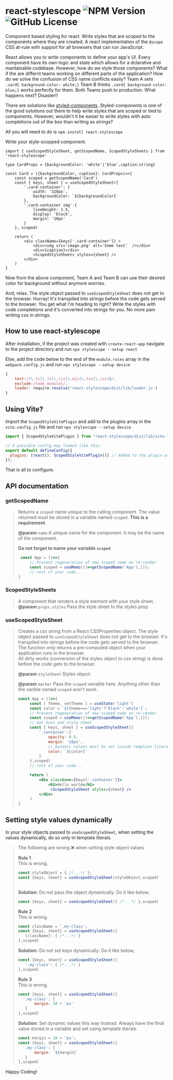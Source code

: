 
# react-stylescope ![NPM Version](https://img.shields.io/npm/v/react-stylescope) ![GitHub License](https://img.shields.io/github/license/KBismark/react-stylescope)     

Component based styling for react. Write styles that are scoped to the components where they are created. 
A react implementation of the `@scope` CSS at-rule with support for all browsers that can run JavaScript. 

React allows you to write components to define your app's UI. Every component have its own logic and state 
which allows for a dclarative and mantainable codebase. However, how do we style those components? What if 
the are differnt teams working on different parts of the application? How do we solve the confusion of CSS 
name conflicts easily? Team A sets `.card{ background-color: white;}` Team B thinks `.card{ background-color: blue;}` 
works perfectly for them. Both Teams push to production. What happens next? Disaster!!    

There are solutions like [styled-components](https://github.com/styled-components). Styled-components is one of the 
good solutions out there to help write styles that are scoped or tied to components. However, wouldn't it be easier to write 
styles with auto completions out of the box than writing as strings?   

All you will need to do is `npm install react-stylescope`   

Write your style-scopped component.    
```tsx
import { useScopedStyleSheet, getScopedName, ScopedStyleSheets } from 'react-stylescope'

type CardProps = {backgroundColor: 'white'|'blue',caption:string}

const Card = ({backgroundColor, caption}: CardProps)=>{
    const scoped = getScopedName('Card')
    const { keys, sheet } = useScopedStyleSheet({
        '.card-container': {
            width: '320px',
            backgroundColor: `${backgroundColor}`
        },
        '.card-container img':{
            lineHeight: 1.5,
            display: 'block',
            margin: '10px'
        }
    }, scoped)

    return (
        <div className={keys['.card-container']} >
            <div><img src='image.png' alt='Some text'  /></div>
            <div>{caption}</div>
            <ScopedStyleSheets styles={sheet} />
        </div>
    )
}

```    

Now from the above component, Team A and Team B can use their desired color for background without anymore worries. 

And, relax. The style object passed to `useScopedStyleSheet` does not get to the browser. Hurray! It's transpiled 
into strings before the code gets served to the browser. You get what I'm heading to right? Write the styles with 
code completions and it's converted into strings for you. No more pain writing css in strings.    

## How to use react-stylescope
After installation, if the project was created with `create-react-app` navigate to the project directory and run 
`npx stylescope --setup react`     

Else, add the code below to the end of the `module.rules` array in the `webpack.config.js` and run `npx stylescope --setup device`    
```js
{
    test:/(\.ts|\.js|\.cjs|\.mjs|\.tsx|\.jsx)$/,
    exclude:/node_modules/,
    loader: require.resolve('react-stylescope/dist/lib/loader.js')
}

```  
## Using Vite?
Import the `ScopedStyleVitePlugin` and add to the plugins array in the `vite.config.js` file 
and run `npx stylescope --setup device`  

```js
import { ScopedStyleVitePlugin } from "react-stylescope/dist/lib/vite-loader";

// A possible config may looked like this
export default defineConfig({
  plugins: [react(), ScopedStyleVitePlugin()] // Added to the plugin array
});

```

That is all to configure.    

## API documentation 

### getScopedName
> Returns a `scoped` name unique to the calling component. The value returned 
> must be stored in a variable named `scoped`. **This is a requirement**  
>  
> **@param** `name` A unique name for the component. It may be the name of the component.    
> 
> **Do not forget to name your variable `scoped`**
> 
> ```js 
>  const App = ()=>{
>      // Prevent regeneration of new scoped name on re-render
>      const scoped = useMemo(()=>getScopedName('App'),[]);
>      // rest of your code...
> }
>
>```

### ScopedStyleSheets
> A component that renders a style element with your style sheet.       
> **@param** `props.styles` Pass the style sheet to the styles prop

### useScopedStyleSheet 
> Creates a css string from a React CSSProperties object. The style object passed to `useScopedStyleSheet` 
> does not get to the browser. It's transpiled into strings before the code gets served to the browser. 
> The function only returns a pre-computed object when your application runs in the browser.     
> All dirty works (conversion of the styles object to css string) is done before the code gets to the browser.    
>    
> **@param** `styleSheet` Styles object.    
>
> **@param** `marker` Pass the `scoped` variable here. Anything other than the varible named `scoped` won't work. 
> 
> ```jsx
> const App = ()=>{
>      const [ theme, setTheme ] = useState('light')
>      const color = `${theme==='light'?'black':'white'}`;
>      // Prevent regeneration of new scoped name on re-render
>      const scoped = useMemo(()=>getScopedName('App'),[]);
>      // Get keys and style sheet
>      const { keys, sheet } = useScopedStyleSheet({
>          '.container':{
>              opacity: 0.9,
>              margin: '10px',
>              // Dynamic values must be set inside template literals
>              color: `${color}`
>          }
>      },scoped)
>      // rest of your code...
> 
>      return (
>          <div className={keys['.container']}>
>              <h1>Hello world</h1>
>               <ScopedStyleSheet styles={sheet} />
>          </div>
>      )
> }
>
>```

## Setting style values dynamically
In your style objects passed to `useScopedStyleSheet`, when setting the values dynamically, do so only in template literals.    

> 
> The following are wrong ❌ when setting style object values
>
> **Rule 1**    
> This is wrong.
> ```js
> const styleObject = { /*...*/ };
> const {keys, sheet} = useScopedStyleSheet(styleObject,scoped) 
>  
>```
>
> **Solution:** Do not pass the object dynamically. Do it like below;    
> ```js
> const {keys, sheet} = useScopedStyleSheet({ /*...*/ },scoped)   
>```
>
> **Rule 2**    
> This is wrong.
> ```js
> const className = '.my-class';
> const {keys, sheet} = useScopedStyleSheet({
>    [className]: { /*...*/ }
> },scoped)   
>
>```
>
> **Solution:** Do not set keys dynamically. Do it like below;    
> ```js
> const {keys, sheet} = useScopedStyleSheet({
>    '.my-class': { /*...*/ }
> },scoped)   
>
>```
>
> **Rule 3**    
> This is wrong.
> ```js
> const {keys, sheet} = useScopedStyleSheet({
>   '.my-class': {
>        margin: 10 + 'px'
>    }
> },scoped)   
>
>```
>
> **Solution:** Set dynamic values this way instead. Always have the final value stored in a variable and 
> set using template literals.    
> ```js
> const margin = 10 + 'px';
> const {keys, sheet} = useScopedStyleSheet({
>   '.my-class': {
>        margin: `${margin}`
>    }
> },scoped)   
>
>```

Happy Coding!

